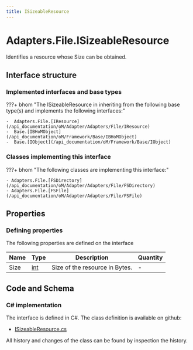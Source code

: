 ```yaml
---
title: ISizeableResource
---
```


# Adapters.File.ISizeableResource

Identifies a resource whose Size can be obtained.

## Interface structure

### Implemented interfaces and base types

???+ bhom "The ISizeableResource in inheriting from the following base type(s) and implements the following interfaces:"

    -  Adapters.File.[IResource](/api_documentation/oM/Adapter/Adapters/File/IResource)
    -  Base.[IBHoMObject](/api_documentation/oM/Framework/Base/IBHoMObject)
    -  Base.[IObject](/api_documentation/oM/Framework/Base/IObject)


### Classes implementing this interface

???+ bhom "The following classes are implementing this interface:"

    - Adapters.File.[FSDirectory](/api_documentation/oM/Adapter/Adapters/File/FSDirectory)
    - Adapters.File.[FSFile](/api_documentation/oM/Adapter/Adapters/File/FSFile)


## Properties



### Defining properties

The following properties are defined on the interface

| Name             | Type             | Description      | Quantity         |
|------------------|------------------|------------------|------------------|
| Size | [int](https://learn.microsoft.com/en-us/dotnet/api/System.Int32?view=netstandard-2.0) | Size of the resource in Bytes. | - |


## Code and Schema

### C# implementation

The interface is defined in C#. The class definition is available on github:

- [ISizeableResource.cs](https://github.com/BHoM/File_Toolkit/blob/develop/File_oM/Interfaces/ISizeableResource.cs)

All history and changes of the class can be found by inspection the history.

